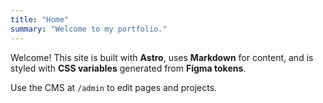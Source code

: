 ```yaml
---
title: "Home"
summary: "Welcome to my portfolio."
---
```

Welcome! This site is built with **Astro**, uses **Markdown** for content, and is styled with **CSS variables** generated from **Figma tokens**.


Use the CMS at `/admin` to edit pages and projects.